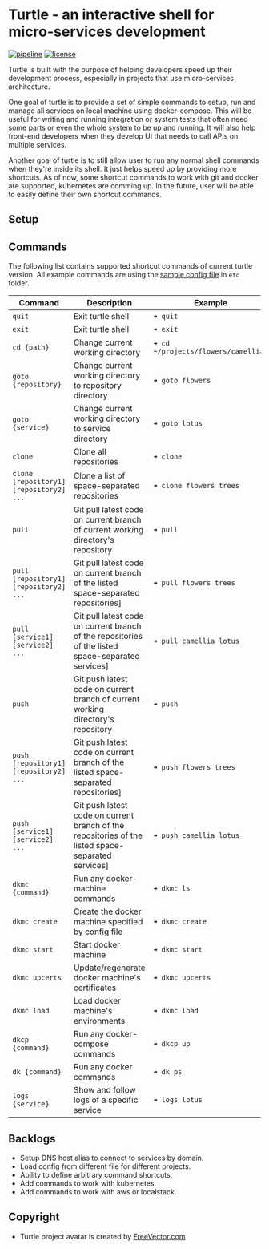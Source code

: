 # Turtle - an interactive shell for micro-services development

[![pipeline](https://gitlab.com/phamlequang/turtle/badges/master/pipeline.svg)](https://gitlab.com/phamlequang/turtle/commits/master) [![license](https://img.shields.io/badge/license-MIT-green.svg)](https://gitlab.com/phamlequang/turtle/blob/master/LICENSE)

Turtle is built with the purpose of helping developers speed up their development process, especially in projects that use micro-services architecture.

One goal of turtle is to provide a set of simple commands to setup, run and manage all services on local machine using docker-compose. This will be useful for writing and running integration or system tests that often need some parts or even the whole system to be up and running. It will also help front-end developers when they develop UI that needs to call APIs on multiple services.

Another goal of turtle is to still allow user to run any normal shell commands when they're inside its shell. It just helps speed up by providing more shortcuts. As of now, some shortcut commands to work with git and docker are supported, kubernetes are comming up. In the future, user will be able to easily define their own shortcut commands.

## Setup

## Commands

The following list contains supported shortcut commands of current turtle version. All example commands are using the [sample config file](https://gitlab.com/phamlequang/turtle/blob/master/etc/config.toml) in `etc` folder.

Command | Description | Example
--------|-------------|--------
`quit`|Exit turtle shell|`➜ quit`
`exit`|Exit turtle shell|`➜ exit`
`cd {path}`|Change current working directory|`➜ cd ~/projects/flowers/camellia/`
`goto {repository}`|Change current working directory to repository directory|`➜ goto flowers`
`goto {service}`|Change current working directory to service directory|`➜ goto lotus`
`clone`|Clone all repositories|`➜ clone`
`clone [repository1] [repository2] ...`|Clone a list of space-separated repositories|`➜ clone flowers trees`
`pull`|Git pull latest code on current branch of current working directory's repository|`➜ pull`
`pull [repository1] [repository2] ...`|Git pull latest code on current branch of the listed space-separated repositories]|`➜ pull flowers trees`
`pull [service1] [service2] ...`|Git pull latest code on current branch of the repositories of the listed space-separated services]|`➜ pull camellia lotus`
`push`|Git push latest code on current branch of current working directory's repository|`➜ push`
`push [repository1] [repository2] ...`|Git push latest code on current branch of the listed space-separated repositories]|`➜ push flowers trees`
`push [service1] [service2] ...`|Git push latest code on current branch of the repositories of the listed space-separated services]|`➜ push camellia lotus`
`dkmc {command}`|Run any docker-machine commands|`➜ dkmc ls`
`dkmc create`|Create the docker machine specified by config file|`➜ dkmc create`
`dkmc start`|Start docker machine|`➜ dkmc start`
`dkmc upcerts`|Update/regenerate docker machine's certificates|`➜ dkmc upcerts`
`dkmc load`|Load docker machine's environments|`➜ dkmc load`
`dkcp {command}`|Run any docker-compose commands|`➜ dkcp up`
`dk {command}`|Run any docker commands|`➜ dk ps`
`logs {service}`|Show and follow logs of a specific service|`➜ logs lotus`

## Backlogs

- Setup DNS host alias to connect to services by domain.
- Load config from different file for different projects.
- Ability to define arbitrary command shortcuts.
- Add commands to work with kubernetes.
- Add commands to work with aws or localstack.

## Copyright

- Turtle project avatar is created by [FreeVector.com](https://www.freevector.com/free-cartoon-turtle-vector-18447)
